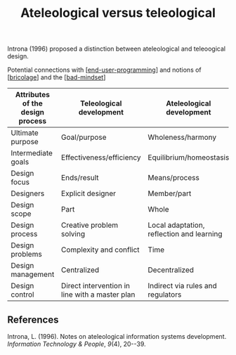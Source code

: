 ﻿---
title: Ateleological versus teleological
type: note
tags:
    - bricolage
---
Introna (1996) proposed a distinction between ateleological and teleoogical design.

Potential connections with [[end-user-programming]] and notions of [[bricolage]] and the [[bad-mindset]]

| Attributes of the design process | Teleological development | Ateleological development |
| --- | --- | --- |
| Ultimate purpose | Goal/purpose | Wholeness/harmony |
| Intermediate goals | Effectiveness/efficiency | Equilibrium/homeostasis | 
| Design focus | Ends/result | Means/process | 
| Designers | Explicit designer | Member/part | 
| Design scope | Part | Whole | 
| Design process | Creative problem solving | Local adaptation, reflection and learning |
| Design problems | Complexity and conflict | Time | 
| Design management | Centralized | Decentralized |
| Design control | Direct intervention in line with a master plan | Indirect via rules and regulators |

## References

Introna, L. (1996). Notes on ateleological information systems development. *Information Technology & People*, *9*(4), 20--39.

[//begin]: # "Autogenerated link references for markdown compatibility"
[end-user-programming]: ../Bricolage/end-user-programming "End-user programming"
[bricolage]: ../Bricolage/bricolage "Bricolage"
[bad-mindset]: bad-mindset "The BAD (Bricolage, Affordances, Distribution) mindset"
[//end]: # "Autogenerated link references"